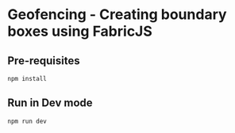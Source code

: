 ﻿# Geofencing - Creating boundary boxes using FabricJS

## Pre-requisites
```npm install```

## Run in Dev mode
```npm run dev```

